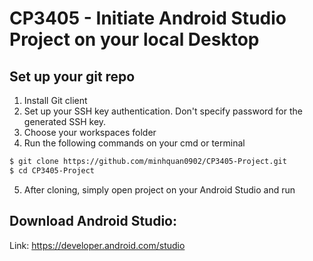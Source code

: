 # CP3405 - Initiate Android Studio Project on your local Desktop

## Set up your git repo
1. Install Git client
2. Set up your SSH key authentication. Don't specify password for the generated SSH key.
3. Choose your workspaces folder
4. Run the following commands on your cmd or terminal

```sh
$ git clone https://github.com/minhquan0902/CP3405-Project.git
$ cd CP3405-Project
```
5. After cloning, simply open project on your Android Studio and run


## Download Android Studio:

Link: https://developer.android.com/studio



